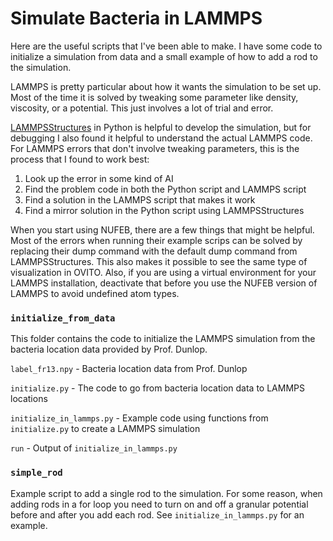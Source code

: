 # Simulate Bacteria in LAMMPS

Here are the useful scripts that I've been able to make. I have some code to initialize a simulation from data and a small example of how to add a rod to the simulation. 

LAMMPS is pretty particular about how it wants the simulation to be set up. Most of the time it is solved by tweaking some parameter like density, viscosity, or a potential. This just involves a lot of trial and error.

[LAMMPSStructures](https://github.com/dpholmes/LAMMPSStructures/blob/main/Documentation.md) in Python is helpful to develop the simulation, but for debugging I also found it helpful to understand the actual LAMMPS code. For LAMMPS errors that don't involve tweaking parameters, this is the process that I found to work best:
1. Look up the error in some kind of AI
2. Find the problem code in both the Python script and LAMMPS script
3. Find a solution in the LAMMPS script that makes it work
4. Find a mirror solution in the Python script using LAMMPSStructures

When you start using NUFEB, there are a few things that might be helpful. Most of the errors when running their example scrips can be solved by replacing their dump command with the default dump command from LAMMPSStructures. This also makes it possible to see the same type of visualization in OVITO. Also, if you are using a virtual environment for your LAMMPS installation, deactivate that before you use the NUFEB version of LAMMPS to avoid undefined atom types.

### `initialize_from_data`
This folder contains the code to initialize the LAMMPS simulation from the bacteria location data provided by Prof. Dunlop. 

`label_fr13.npy` - Bacteria location data from Prof. Dunlop

`initialize.py` - The code to go from bacteria location data to LAMMPS locations

`initialize_in_lammps.py` - Example code using functions from `initialize.py` to create a LAMMPS simulation

`run` - Output of `initialize_in_lammps.py`

### `simple_rod`
Example script to add a single rod to the simulation. For some reason, when adding rods in a for loop you need to turn on and off a granular potential before and after you add each rod. See `initialize_in_lammps.py` for an example.
